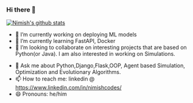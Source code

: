 ### Hi there 👋

[![Nimish's github stats](https://github-readme-stats.vercel.app/api?username=nimishverma)](https://github.com/nimishverma)


- 🔭 I’m currently working on deploying ML models
- 🌱 I’m currently learning FastAPI, Docker
- 👯 I’m looking to collaborate on interesting projects that are based on Python(or Java). I am also interested in working on Simulations.
<!--- 🤔 I’m looking for help with -->
- 💬 Ask me about Python,Django,Flask,OOP, Agent based Simulation, Optimization and Evolutionary Algorithms.
- 📫 How to reach me: linkedin @ https://www.linkedin.com/in/nimishcodes/
- 😄 Pronouns: he/him


